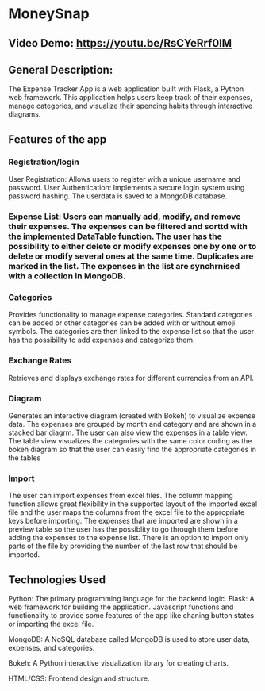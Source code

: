 # MoneySnap
## Video Demo:  https://youtu.be/RsCYeRrf0lM
## General Description:
The Expense Tracker App is a web application built with Flask, a Python web framework. This application helps users keep track of their expenses, manage categories, and visualize their spending habits through interactive diagrams.

## Features of the app
### Registration/login
User Registration: Allows users to register with a unique username and password.
User Authentication: Implements a secure login system using password hashing.
The userdata is saved to a MongoDB database.

### Expense List: Users can manually add, modify, and remove their expenses. The expenses can be filtered and sorttd with the implemented DataTable function. The user has the possibility to either delete or modify expenses one by one or to delete or modify several ones at the same time. Duplicates are marked in the list. The expenses in the list are synchrnised with a collection in MongoDB.

### Categories
Provides functionality to manage expense categories. Standard categories can be added or other categories can be added with or without emoji symbols. The categories are then linked to the expense list so that the user has the possibility to add expenses and categorize them.

### Exchange Rates
Retrieves and displays exchange rates for different currencies from an API.

### Diagram
Generates an interactive diagram (created with Bokeh) to visualize expense data. The expenses are grouped by month and category and  are shown in a stacked bar diagrm. The user can also view the expenses in a table view. The table view visualizes the categories with the same color coding as the bokeh diagram so that the user can easily find the appropriate categories in the tables

### Import
The user can import expenses from excel files. The column mapping function allows great flexibility in the supported layout of the imported excel file and the user maps the columns from the excel file to the appropriate keys before importing. The expenses that are imported are shown in a preview table so the user has the possiblity to go through them before adding the expenses to the expense list. There is an option to import only parts of the file by providing the number of the last row that should be imported.

## Technologies Used
Python: The primary programming language for the backend logic.
Flask: A web framework for building the application.
Javascript functions and functionality to provide some features of the app like chaning button states or importing the excel file.

MongoDB: A NoSQL database called MongoDB is used to store user data, expenses, and categories.

Bokeh: A Python interactive visualization library for creating charts.

HTML/CSS: Frontend design and structure.